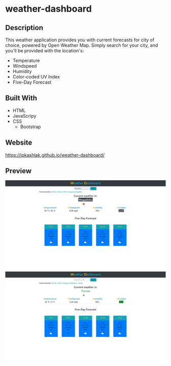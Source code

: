 # weather-dashboard
## Description
This weather application provides you with current forecasts for city of choice, powered by Open Weather Map. Simply search for your city, and you'll be provided with the location's: 
* Temperature
* Windspeed
* Humidity
* Color-coded UV Index
* Five-Day Forecast
## Built With
* HTML
* JavaScripy
* CSS
    * Bootstrap
## Website
https://jpkashlak.github.io/weather-dashboard/
## Preview
![screenshot1](./assets/images/screenshot1.png)
![screenshot2](./assets/images/screenshot2.png)
